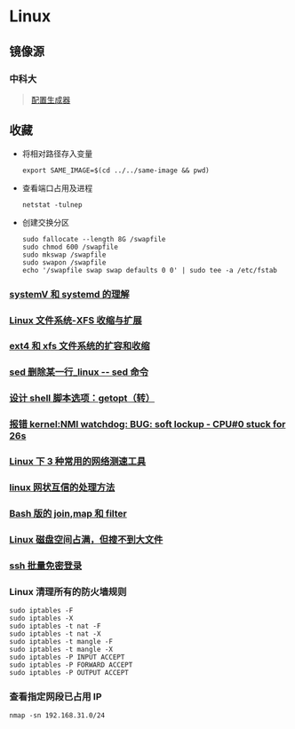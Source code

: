 # Linux

## 镜像源

### 中科大

> [配置生成器](https://mirrors.ustc.edu.cn/repogen/)

## 收藏

-   将相对路径存入变量

    ```shell
    export SAME_IMAGE=$(cd ../../same-image && pwd)
    ```

-   查看端口占用及进程

    ```shell
    netstat -tulnep
    ```

-   创建交换分区

    ```shell
    sudo fallocate --length 8G /swapfile
    sudo chmod 600 /swapfile
    sudo mkswap /swapfile
    sudo swapon /swapfile
    echo '/swapfile swap swap defaults 0 0' | sudo tee -a /etc/fstab
    ```

### [systemV 和 systemd 的理解](https://blog.csdn.net/chengziwang/article/details/112434240)

### [Linux 文件系统-XFS 收缩与扩展](https://blog.csdn.net/baidu_39459954/article/details/89446794)

### [ext4 和 xfs 文件系统的扩容和收缩](https://www.cnblogs.com/hgzero/p/14193427.html)

### [sed 删除某一行\_linux -- sed 命令](https://blog.csdn.net/weixin_34711401/article/details/112290386)

### [设计 shell 脚本选项：getopt（转）](https://www.cnblogs.com/ajianbeyourself/p/12454161.html)

### [报错 kernel:NMI watchdog: BUG: soft lockup - CPU#0 stuck for 26s](https://blog.csdn.net/weixin_46399792/article/details/114371139)

### [Linux 下 3 种常用的网络测速工具](https://juejin.cn/post/6844904152108105742)

### [linux 网状互信的处理方法](https://www.wangt.cc/2020/12/linux网状互信的处理方法/)

### [Bash 版的 join,map 和 filter](https://blog.lujun9972.win/blog/2019/06/28/bash版的join,map和filter/)

### [Linux 磁盘空间占满，但搜不到大文件](https://blog.csdn.net/weixin_38746118/article/details/131312383)

### [ssh 批量免密登录](https://blog.csdn.net/m0_57808069/article/details/129725893)

### Linux 清理所有的防火墙规则

```shell
sudo iptables -F
sudo iptables -X
sudo iptables -t nat -F
sudo iptables -t nat -X
sudo iptables -t mangle -F
sudo iptables -t mangle -X
sudo iptables -P INPUT ACCEPT
sudo iptables -P FORWARD ACCEPT
sudo iptables -P OUTPUT ACCEPT
```

### 查看指定网段已占用 IP

```shell
nmap -sn 192.168.31.0/24
```
